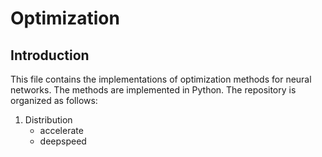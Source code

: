 # Optimization

## Introduction
This file contains the implementations of optimization methods for neural networks. The methods are implemented in Python. The repository is organized as follows:
1. Distribution
    - accelerate
    - deepspeed
